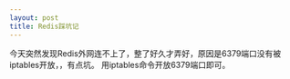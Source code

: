 ```yaml
---
layout: post
title: Redis踩坑记
---
```


今天突然发现Redis外网连不上了，整了好久才弄好，原因是6379端口没有被iptables开放，，有点坑。
用iptables命令开放6379端口即可。